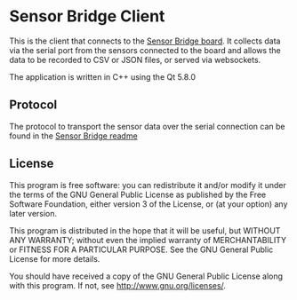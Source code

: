 # Sensor Bridge Client

This is the client that connects to the 
[Sensor Bridge board](https://github.com/sensorlab030/sensorbridge). It
collects data via the serial port from the sensors connected to the board and 
allows the data to be recorded to CSV or JSON files, or served via websockets.

The application is written in C++ using the Qt 5.8.0

## Protocol

The protocol to transport the sensor data over the serial connection can be 
found in the [Sensor Bridge readme](https://github.com/sensorlab030/sensorbridge/blob/master/readme.md)

## License

This program is free software: you can redistribute it and/or modify
it under the terms of the GNU General Public License as published by
the Free Software Foundation, either version 3 of the License, or
(at your option) any later version.

This program is distributed in the hope that it will be useful,
but WITHOUT ANY WARRANTY; without even the implied warranty of
MERCHANTABILITY or FITNESS FOR A PARTICULAR PURPOSE.  See the
GNU General Public License for more details.

You should have received a copy of the GNU General Public License
along with this program.  If not, see <http://www.gnu.org/licenses/>.



